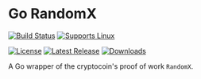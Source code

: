 # Go RandomX

[![Build Status](https://github.com/gcarreno/go-randomx/actions/workflows/main.yaml/badge.svg?branch=main)](https://github.com/gcarreno/go-randomx/actions)
[![Supports Linux](https://img.shields.io/badge/support-Linux-yellow?logo=Linux)](https://github.com/gcarreno/go-randomx/releases/latest)
<!-- 
[![Supports Windows](https://img.shields.io/badge/support-Windows-blue?logo=Windows)](https://github.com/gcarreno/go-randomx/releases/latest)
[![Supports macOS](https://img.shields.io/badge/support-macOS-black?logo=macOS)](https://github.com/gcarreno/go-randomx/releases/latest)
-->
[![License](https://img.shields.io/github/license/gcarreno/go-randomx)](https://github.com/gcarreno/go-randomx/blob/main/LICENSE)
[![Latest Release](https://img.shields.io/github/v/release/gcarreno/go-randomx?label=latest%20release)](https://github.com/gcarreno/go-randomx/releases/latest)
[![Downloads](https://img.shields.io/github/downloads/gcarreno/go-randomx/total)](https://github.com/gcarreno/go-randomx/releases)

A Go wrapper of the cryptocoin's proof of work `RandomX`.
